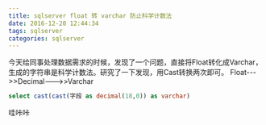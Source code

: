 ```yaml
---
title: sqlserver float 转 varchar 防止科学计数法
date: 2016-12-20 12:44:34
tags: sqlserver
categories: sqlserver
---
```

今天给同事处理数据需求的时候，发现了一个问题，直接将Float转化成Varchar，生成的字符串是科学计数法。研究了一下发现，用Cast转换两次即可。
Float--->>Decimal--->>Varchar
``` sql
select cast(cast(字段 as decimal(18,0)) as varchar)
```
哇咔咔